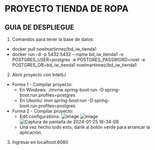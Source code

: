 # PROYECTO TIENDA DE ROPA

## GUIA DE DESPLIEGUE
1. Comandos para tener la base de datos:
-  docker pull noelmartinnez/bd_iw_tienda1
-  docker run -d -p 5432:5432 --name bd_iw_tienda1 -e POSTGRES_USER=postgres -e POSTGRES_PASSWORD=noel -e POSTGRES_DB=bd_iw_tienda1 noelmartinnez/bd_iw_tienda1

2. Abrir proyecto con IntellIJ
* Forma 1 - Compilar proyecto:
     - En Windows: ./mvnw spring-boot:run -D spring-boot.run.profiles=postgres
     - En Ubuntu: mvn spring-boot:run -D spring-boot.run.profiles=postgres
* Forma 2 - Compilar proyecto:
     - Edit configurations:
![image](https://github.com/ffr9/tiendaropa3/assets/78731028/37507abf-0f25-4194-8ebd-89e31530afbd)
![image](https://github.com/ffr9/tiendaropa3/assets/78731028/a6882e44-639e-4b7d-b7e7-b9166a0bdc05)
![Captura de pantalla de 2024-01-25 16-34-08](https://github.com/ffr9/tiendaropa3/assets/78731028/7496fdc6-7a32-4b93-bfba-44a892689b7a)
     - Una vez hecho todo esto, darle al botón verde para arrancar la aplicación.
 
3. Ingresar en localhost:8080
